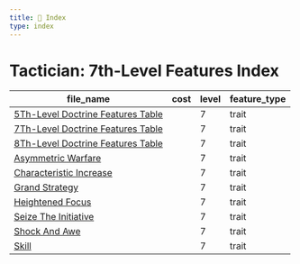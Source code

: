 ```yaml
---
title: 📑 Index
type: index
---
```


# Tactician: 7th-Level Features Index

| file_name                                                                    | cost | level | feature_type |
| ---------------------------------------------------------------------------- | ---- | ----- | ------------ |
| [5Th-Level Doctrine Features Table](5Th-Level%20Doctrine%20Features%20Table) |      | 7     | trait        |
| [7Th-Level Doctrine Features Table](7Th-Level%20Doctrine%20Features%20Table) |      | 7     | trait        |
| [8Th-Level Doctrine Features Table](8Th-Level%20Doctrine%20Features%20Table) |      | 7     | trait        |
| [Asymmetric Warfare](Asymmetric%20Warfare)                                   |      | 7     | trait        |
| [Characteristic Increase](Characteristic%20Increase)                         |      | 7     | trait        |
| [Grand Strategy](Grand%20Strategy)                                           |      | 7     | trait        |
| [Heightened Focus](Heightened%20Focus)                                       |      | 7     | trait        |
| [Seize The Initiative](Seize%20The%20Initiative)                             |      | 7     | trait        |
| [Shock And Awe](Shock%20And%20Awe)                                           |      | 7     | trait        |
| [Skill](Skill)                                                               |      | 7     | trait        |
